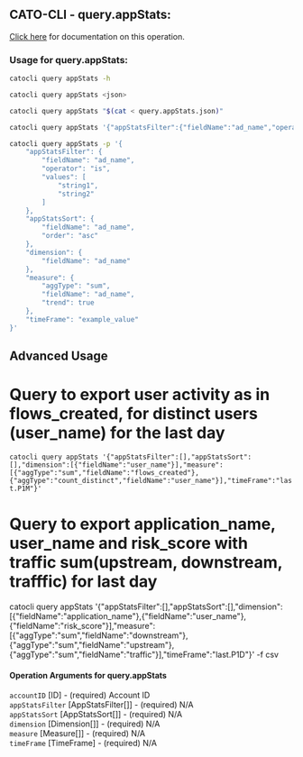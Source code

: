 
## CATO-CLI - query.appStats:
[Click here](https://api.catonetworks.com/documentation/#query-query.appStats) for documentation on this operation.

### Usage for query.appStats:

```bash
catocli query appStats -h

catocli query appStats <json>

catocli query appStats "$(cat < query.appStats.json)"

catocli query appStats '{"appStatsFilter":{"fieldName":"ad_name","operator":"is","values":["string1","string2"]},"appStatsSort":{"fieldName":"ad_name","order":"asc"},"dimension":{"fieldName":"ad_name"},"measure":{"aggType":"sum","fieldName":"ad_name","trend":true},"timeFrame":"example_value"}'

catocli query appStats -p '{
    "appStatsFilter": {
        "fieldName": "ad_name",
        "operator": "is",
        "values": [
            "string1",
            "string2"
        ]
    },
    "appStatsSort": {
        "fieldName": "ad_name",
        "order": "asc"
    },
    "dimension": {
        "fieldName": "ad_name"
    },
    "measure": {
        "aggType": "sum",
        "fieldName": "ad_name",
        "trend": true
    },
    "timeFrame": "example_value"
}'
```

## Advanced Usage
# Query to export user activity as in flows_created, for distinct users (user_name) for the last day

`catocli query appStats '{"appStatsFilter":[],"appStatsSort":[],"dimension":[{"fieldName":"user_name"}],"measure":[{"aggType":"sum","fieldName":"flows_created"},{"aggType":"count_distinct","fieldName":"user_name"}],"timeFrame":"last.P1M"}'`

# Query to export application_name, user_name and risk_score with traffic sum(upstream, downstream, trafffic) for last day

catocli query appStats '{"appStatsFilter":[],"appStatsSort":[],"dimension":[{"fieldName":"application_name"},{"fieldName":"user_name"},{"fieldName":"risk_score"}],"measure":[{"aggType":"sum","fieldName":"downstream"},{"aggType":"sum","fieldName":"upstream"},{"aggType":"sum","fieldName":"traffic"}],"timeFrame":"last.P1D"}' -f csv




#### Operation Arguments for query.appStats ####

`accountID` [ID] - (required) Account ID    
`appStatsFilter` [AppStatsFilter[]] - (required) N/A    
`appStatsSort` [AppStatsSort[]] - (required) N/A    
`dimension` [Dimension[]] - (required) N/A    
`measure` [Measure[]] - (required) N/A    
`timeFrame` [TimeFrame] - (required) N/A    

